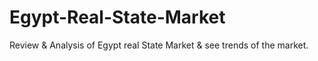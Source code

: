 # Egypt-Real-State-Market
Review &amp; Analysis of Egypt real State Market &amp; see trends of the market. 
